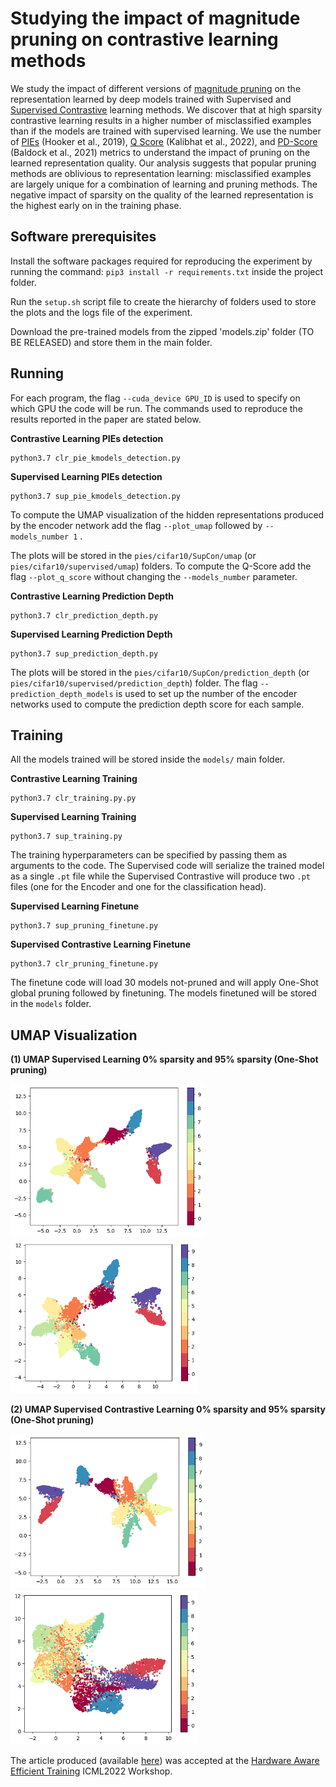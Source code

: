 # Studying the impact of magnitude pruning on contrastive learning methods 

We study the impact of different versions of [magnitude pruning](https://arxiv.org/pdf/1710.01878.pdf) on the representation learned by deep models trained with Supervised and [Supervised Contrastive](https://arxiv.org/pdf/2004.11362.pdf) learning methods. We discover that at high sparsity contrastive learning results in a higher number of misclassified examples than if the models are trained with supervised learning. We use the number of [PIEs](https://arxiv.org/pdf/1911.05248.pdf) (Hooker et al., 2019), [Q Score](https://arxiv.org/pdf/2203.01881.pdf) (Kalibhat et al., 2022), and [PD-Score](https://arxiv.org/pdf/2106.09647.pdf) (Baldock et al., 2021) metrics to understand the impact of pruning on the learned representation quality. Our analysis suggests that popular pruning methods are oblivious to representation learning: misclassified examples are largely unique for a combination of learning and pruning methods. The negative impact of sparsity on the quality of the learned representation is the highest early on in the training phase.


## Software prerequisites 
Install the software packages required for reproducing the experiment by running the command: `pip3 install -r requirements.txt` inside the project folder. 

Run the `setup.sh` script file to create the hierarchy of folders used to store the plots and the logs file of the experiment.


Download the pre-trained models from the zipped 'models.zip' folder (TO BE RELEASED) and store them in the main folder. 

## Running 
For each program, the flag `--cuda_device GPU_ID` is used to specify on which GPU the code will be run. The commands used to reproduce the results reported in the paper are stated below. 

**Contrastive Learning PIEs detection**
```
python3.7 clr_pie_kmodels_detection.py 
```

**Supervised Learning PIEs detection**
```
python3.7 sup_pie_kmodels_detection.py
```
To compute the UMAP visualization of the hidden representations produced by the encoder network add the flag `--plot_umap` followed by `--models_number 1`  . 

The plots will be stored in the `pies/cifar10/SupCon/umap` (or `pies/cifar10/supervised/umap`) folders. To compute the Q-Score add the flag `--plot_q_score` without changing the `--models_number` parameter. 

**Contrastive Learning Prediction Depth**
```
python3.7 clr_prediction_depth.py 
```

**Supervised Learning Prediction Depth**
```
python3.7 sup_prediction_depth.py
```

The plots will be stored in the `pies/cifar10/SupCon/prediction_depth` (or `pies/cifar10/supervised/prediction_depth`) folder. The flag `--prediction_depth_models` is used to set up the number of the encoder networks used to compute the prediction depth score for each sample. 

## Training 
All the models trained will be stored inside the `models/` main folder. 

**Contrastive Learning Training**
```
python3.7 clr_training.py.py 
```

**Supervised Learning Training**
```
python3.7 sup_training.py 
```

The training hyperparameters can be specified by passing them as arguments to the code. The Supervised code will serialize the trained model as a single `.pt` file while the Supervised Contrastive will produce two `.pt` files (one for the Encoder and one for the classification head). 

**Supervised Learning Finetune**
```
python3.7 sup_pruning_finetune.py
```

**Supervised Contrastive Learning Finetune**
```
python3.7 clr_pruning_finetune.py
```

The finetune code will load 30 models not-pruned and will apply One-Shot global pruning followed by finetuning. The models finetuned will be stored in the `models` folder. 

## UMAP Visualization 

**(1) UMAP Supervised Learning 0% sparsity and 95% sparsity (One-Shot pruning)**

<img src="figures/UMAP_Classes_supervised_sparsity0.0_.png" width="310"/> <img src="figures/UMAP_Classes_supervised_sparsity0.95_global_pruning.png" width="300"/>

**(2) UMAP Supervised Contrastive Learning 0% sparsity and 95% sparsity (One-Shot pruning)**

<img src="figures/UMAP_Classes_SupCon_sparsity0.0.png" width="312"/> <img src="figures/UMAP_Classes_SupCon_sparsity0.95_global_pruning.png" width="300"/>

The article produced (available [here](https://arxiv.org/pdf/2207.00200.pdf)) was accepted at the [Hardware Aware Efficient Training](https://haet2022.github.io/) ICML2022 Workshop.
